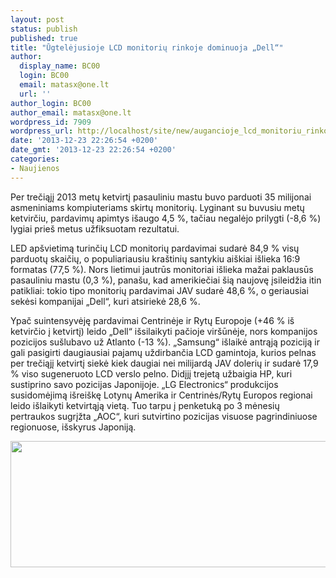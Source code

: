 ```yaml
---
layout: post
status: publish
published: true
title: "Ūgtelėjusioje LCD monitorių rinkoje dominuoja „Dell“"
author:
  display_name: BC00
  login: BC00
  email: matasx@one.lt
  url: ''
author_login: BC00
author_email: matasx@one.lt
wordpress_id: 7909
wordpress_url: http://localhost/site/new/augancioje_lcd_monitoriu_rinkoje_dominuoja_dell/
date: '2013-12-23 22:26:54 +0200'
date_gmt: '2013-12-23 22:26:54 +0200'
categories:
- Naujienos
---
```

<p>
	Per trečiąjį 2013 metų ketvirtį pasauliniu mastu buvo parduoti 35 milijonai asmeniniams kompiuteriams skirtų monitorių. Lyginant su buvusiu metų ketvirčiu, pardavimų apimtys i&scaron;augo 4,5 %, tačiau negalėjo prilygti (-8,6 %) lygiai prie&scaron; metus užfiksuotam rezultatui.</p>
<p>
	LED ap&scaron;vietimą turinčių LCD monitorių pardavimai sudarė 84,9 % visų parduotų skaičių, o populiariausiu kra&scaron;tinių santykiu ai&scaron;kiai i&scaron;lieka 16:9 formatas (77,5 %). Nors lietimui jautrūs monitoriai i&scaron;lieka mažai paklausūs pasauliniu mastu (0,3 %), pana&scaron;u, kad amerikiečiai &scaron;ią naujovę įsileidžia itin patikliai: tokio tipo monitorių pardavimai JAV sudarė 48,6 %, o geriausiai sekėsi kompanijai &bdquo;Dell&ldquo;, kuri atsiriekė 28,6 %.</p>
<p>
	Ypač suintensyvėję pardavimai Centrinėje ir Rytų Europoje (+46 % i&scaron; ketvirčio į ketvirtį) leido &bdquo;Dell&ldquo; i&scaron;silaikyti pačioje vir&scaron;ūnėje, nors kompanijos pozicijos su&scaron;lubavo už Atlanto (-13 %). &bdquo;Samsung&ldquo; i&scaron;laikė antrąją poziciją ir gali pasigirti daugiausiai pajamų uždirbančia LCD gamintoja, kurios pelnas per trečiąjį ketvirtį siekė kiek daugiai nei milijardą JAV dolerių ir sudarė 17,9 % viso sugeneruoto LCD verslo pelno. Didįjį trejetą užbaigia HP, kuri sustiprino savo pozicijas Japonijoje. &bdquo;LG Electronics&ldquo; produkcijos susidomėjimą i&scaron;rei&scaron;kę Lotynų Amerika ir Centrinės/Rytų Europos regionai leido i&scaron;laikyti ketvirtąją vietą. Tuo tarpu į penketuką po 3 mėnesių pertraukos sugrįžta &bdquo;AOC&ldquo;, kuri sutvirtino pozicijas visuose pagrindiniuose regionuose, i&scaron;skyrus Japoniją.</p>
<p>
	<img alt="" src="http://technews.lt/userfiles/IDC_PC_Monitor_Shipments_Q3_2013.jpg" style="width: 520px; height: 202px;" /></p>
